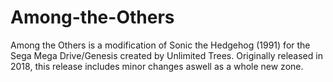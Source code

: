 # Among-the-Others
Among the Others is a modification of Sonic the Hedgehog (1991) for the Sega Mega Drive/Genesis created by Unlimited Trees.
Originally released in 2018, this release includes minor changes aswell as a whole new zone.
